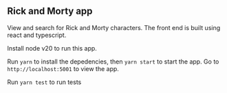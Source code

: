 ## Rick and Morty app

View and search for Rick and Morty characters. The front end is built using react and typescript.

Install node v20 to run this app.

Run `yarn` to install the depedencies, then `yarn start` to start the app. Go to `http://localhost:5001` to view the app.

Run `yarn test` to run tests
